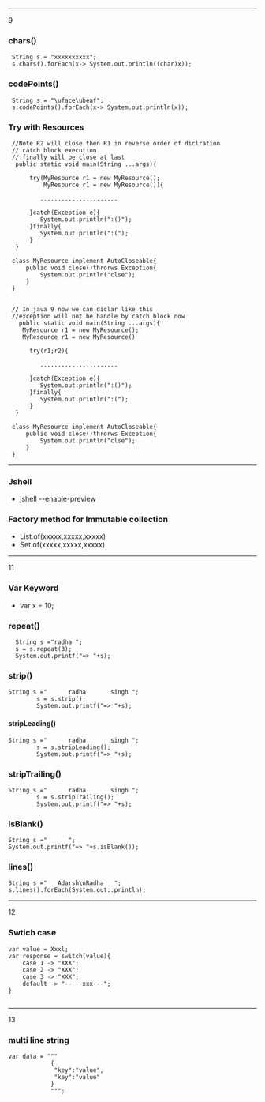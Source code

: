 
----
9 

### chars()
```
 String s = "xxxxxxxxxx";
 s.chars().forEach(x-> System.out.println((char)x));
```

### codePoints()
```
 String s = "\uface\ubeaf";
 s.codePoints().forEach(x-> System.out.println(x));
```

### Try with Resources 
```
 //Note R2 will close then R1 in reverse order of diclration 
 // catch block execution 
 // finally will be close at last 
  public static void main(String ...args){

      try(MyResource r1 = new MyResource();
          MyResource r1 = new MyResource()){
         
         ......................

      }catch(Exception e){
         System.out.println(":()");
      }finally{
         System.out.println(":(");
      }
  }
 
 class MyResource implement AutoCloseable{
 	 public void close()throrws Exception{
 	 	 System.out.println("clse");
 	 }
 }


 // In java 9 now we can diclar like this 
 //exception will not be handle by catch block now 
   public static void main(String ...args){
   	MyResource r1 = new MyResource();
    MyResource r1 = new MyResource()

      try(r1;r2){
         
         ......................

      }catch(Exception e){
         System.out.println(":()");
      }finally{
         System.out.println(":(");
      }
  }
 
 class MyResource implement AutoCloseable{
 	 public void close()throrws Exception{
 	 	 System.out.println("clse");
 	 }
 }

```

----

### Jshell 
*  jshell --enable-preview 

### Factory method for Immutable collection 
* List.of(xxxxx,xxxxx,xxxxx)
* Set.of(xxxxx,xxxxx,xxxxx)


----
11
### Var Keyword 
* var x = 10;

### repeat()
```
  String s ="radha ";
  s = s.repeat(3);
  System.out.printf("=> "+s);

```

### strip()
```
String s ="      radha       singh ";
        s = s.strip();
        System.out.printf("=> "+s);
```

#### stripLeading()
```
String s ="      radha       singh ";
        s = s.stripLeading();
        System.out.printf("=> "+s);
```

### stripTrailing()
```
String s ="      radha       singh ";
        s = s.stripTrailing();
        System.out.printf("=> "+s);

```

### isBlank()
````
String s ="      ";
System.out.printf("=> "+s.isBlank());
````

### lines()
```
String s ="   Adarsh\nRadha   ";
s.lines().forEach(System.out::println);
```

---
12
### Swtich case
```
var value = Xxxl;
var response = switch(value){
	case 1 -> "XXX";
	case 2 -> "XXX";
	case 3 -> "XXX";
	default -> "-----xxx---";
}


```

---
13
### multi line string 
```
var data = """
			{
             "key":"value",
			 "key":"value"
			}
			""";

```


